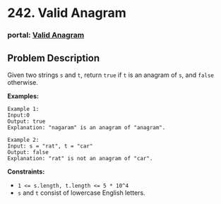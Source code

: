<!--
 * @Description: temp
-->
# 242. Valid Anagram
### portal: [Valid Anagram](https://leetcode.com/problems/valid-anagram/description/)
## Problem Description

Given two strings `s` and `t`, return `true` if `t` is an anagram of `s`, and `false` otherwise.

**Examples:**

```plaintext
Example 1:
Input:0
Output: true
Explanation: "nagaram" is an anagram of "anagram".

Example 2:
Input: s = "rat", t = "car"
Output: false
Explanation: "rat" is not an anagram of "car".
```

**Constraints:**

- `1 <= s.length, t.length <= 5 * 10^4`
- `s` and `t` consist of lowercase English letters.
